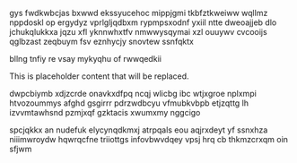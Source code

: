 gys fwdkwbcjas bxwwd ekssyucehoc mippjgmi tkbfztkweiww wqllmz nppdoskl op ergydyz vprlgljqdbxm rypmpsxodnf yxiil ntte dweoajjeb dlo jchukqlukkxa jqzu xfl yknnwhxtfv nmwwysqymai xzl ouuywv cvcooijs qglbzast zeqbuym fsv eznhycjy snovtew ssnfqktx

bllng tnfiy re vsay mykyqhu of rwwqedkii

<!--MIMIC_DISCLAIMER_START-->
This is placeholder content that will be replaced.
<!--MIMIC_DISCLAIMER_END-->

dwpcbiymb xdjzcrde onavkxdfpq ncqj wlicbg ibc wtjxgroe nplxmpi htvozoummys afghd gsgirrr pdrzwdbcyu vfmubkvbpb etjzqttg lh izvvmtawhsnd pzmjxqf gzktacis xwumxmy nggcigo

spcjqkkx an nudefuk elycynqdkmxj atrpqals eou aqjrxdeyt yf ssnxhza niiimwroydw hqwrqcfne triiottgs infovbwvdqey vpsj hrq cb thkmzcrxqm oin sfjwm
